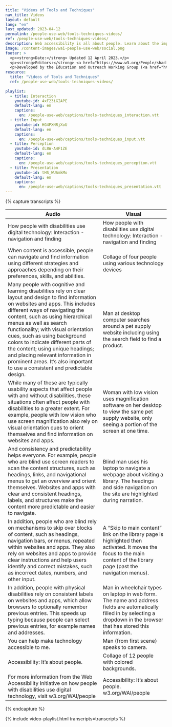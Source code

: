 ```yaml
---
title: "Videos of Tools and Techniques"
nav_title: Videos
layout: default
lang: "en"
last_updated: 2023-04-12
permalink: /people-use-web/tools-techniques-videos/
ref: /people-use-web/tools-techniques-videos/
description: Web accessibility is all about people. Learn about the impact of accessibility and the benefits for people with disabilities.
image: /content-images/wai-people-use-web/social.png
footer: >
  <p><strong>Date:</strong> Updated 12 April 2023.</p>
  <p><strong>Editors:</strong> <a href="https://www.w3.org/People/shadi/">Shadi Abou_Zahra</a>. <a href="https://www.w3.org/WAI/intro/people-use-web/acknowledgments">Acknowledgments</a>.</p>
  <p>Developed by the Education and Outreach Working Group (<a href="http://www.w3.org/WAI/EO/">EOWG</a>). With support from the European Commission <a href="https://www.w3.org/WAI/about/projects/wai-guide/">WAI-Guide Project</a>.</p>
resource:
  title: "Videos of Tools and Techniques"
  ref: /people-use-web/tools-techniques-videos/
  
playlist:
  - title: Interaction
    youtube-id: 4xF23iGIAPE
    default-lang: en
    captions:
      en: /people-use-web/captions/tools-techniques_interaction.vtt
  - title: Input
    youtube-id: HG4PXNRjXoU 
    default-lang: en
    captions:
      en: /people-use-web/captions/tools-techniques_input.vtt
  - title: Perception
    youtube-id: dL8W-A4F1ZE 
    default-lang: en
    captions:
      en: /people-use-web/captions/tools-techniques_perception.vtt
  - title: Presentation
    youtube-id: tHS_WUAmkMo 
    default-lang: en
    captions:
      en: /people-use-web/captions/tools-techniques_presentation.vtt
---
```


{% capture transcripts %}

<div id="transcript-4xF23iGIAPE" class="transcript" style="display: block">

<table>
  <thead>
    <tr>
      <th>
        Audio
      </th>
      <th>
        Visual
      </th>
    </tr>
  </thead>
  <tbody>
    <tr>
      <td>
        How people with disabilities use digital technology: Interaction - navigation and finding
      </td>
      <td>
        How people with disabilities use digital technology: Interaction - navigation and finding
      </td>
    </tr>
    <tr>
      <td>
        When content is accessible, people can navigate and find information using different strategies and approaches depending on their preferences, skills, and abilities.
      </td>
      <td>
        Collage of four people using various technology devices
      </td>
    </tr>
    <tr>
      <td>
        Many people with cognitive and learning disabilities rely on clear layout and design to find information on websites and apps. This includes different ways of navigating the content, such as using hierarchical menus as well as search functionality; with visual orientation cues, such as using background colors to indicate different parts of the content; using unique headings; and placing relevant information in prominent areas. It’s also important to use a consistent and predictable design.
      </td>
      <td>
        Man at desktop computer searches around a pet supply website inclucing using the search field to find a product.
      </td>
    </tr>
    <tr>
      <td>
        While many of these are typically usability aspects that affect people with and without disabilities, these situations often affect people with disabilities to a greater extent. For example, people with low vision who use screen magnification also rely on visual orientation cues to orient themselves and find information on websites and apps.
      </td>
      <td>
        Woman with low vision uses magnification software on her desktop to view the same pet supply website, only seeing a portion of the screen at one time.
      </td>
    </tr>
    <tr>
      <td>
        And consistency and predictability helps everyone. For example, people who are blind use screen readers to scan the content structures, such as headings, links, and navigational menus to get an overview and orient themselves. Websites and apps with clear and consistent headings, labels, and structures make the content more predictable and easier to navigate.
      </td>
      <td>
        Blind man uses his laptop to navigate a webpage about visiting a library. The headings and side navigation on the site are highlighted during narration.
      </td>
    </tr>
    <tr>
      <td>
        In addition, people who are blind rely on mechanisms to skip over blocks of content, such as headings, navigation bars, or menus, repeated within websites and apps. They also rely on websites and apps to provide clear instructions and help users identify and correct mistakes, such as incorrect dates, numbers, and other input.
      </td>
      <td>
        A “Skip to main content” link on the library page is highlighted then activated. It moves the focus to the main content of the library page (past the navigation menus).
      </td>
    </tr>
    <tr>
      <td>
        In addition, people with physical disabilities rely on consistent labels on websites and apps, which allow browsers to optionally remember previous entries. This speeds up typing because people can select previous entries, for example names and addresses.
      </td>
      <td>
        Man in wheelchair types on laptop in web form. The name and address fields are automatically filled in by selecting a dropdown in the browser that has stored this information.
      </td>
    </tr>
    <tr>
      <td>
        You can help make technology accessible to me.
      </td>
      <td>
        Man (from first scene) speaks to camera.
      </td>
    </tr>
    <tr>
      <td>
        Accessibility: It’s about people.
      </td>
      <td>
        Collage of 12 people with colored backgrounds.
      </td>
    </tr>
    <tr>
      <td>
        For more information from the Web Accessibility Initiative on how people with disabilities use digital technology, visit w3.org/WAI/people
      </td>
      <td>
        Accessibility: It’s about people. w3.org/WAI/people
      </td>
    </tr>
  </tbody>
</table>

</div>


<div id="transcript-HG4PXNRjXoU" class="transcript" style="display: none">

<table>
  <thead>
    <tr>
      <th>
        Audio
      </th>
      <th>
        Visual
      </th>
    </tr>
  </thead>
  <tbody>
    <tr>
      <td>
        How People with Disabilities Use Digital Technology: Input - Typing, writing, and clicking
      </td>
      <td>
        How People with Disabilities Use Digital Technology: Input - Typing, writing, and clicking
      </td>
    </tr>
    <tr>
      <td>
        When content is accessible, people can use a variety of hardware and software to enter text and activate commands.
      </td>
      <td>
        Collage of four people in various settings using technology.
      </td>
    </tr>
    <tr>
      <td>
        Some people do not use keyboards, and use only pointing devices instead. This could include a specialized mouse, joystick, trackball, or touch screen to click links and buttons and to type on on-screen keyboards.
      </td>
      <td>
        Man in wheelchair with non-typical limbs holds and uses tablet.
      </td>
    </tr>
    <tr>
      <td>
        However, even when using these tools, people might have difficulty selecting small targets, such as small links, buttons, and controls. Websites and apps with large clickable areas around checkboxes, radio buttons, and other controls, are easier to use for people with limited mobility and reduced dexterity.
      </td>
      <td>
        A website form appears and the man is typing entries such as phone number. For a radio button and checkbox selections, they are able to tap the label text rather than having to tap the actual radio button and checkbox controls.
      </td>
    </tr>
    <tr>
      <td>
        Websites and apps also need to provide support for people who use the keyboard only. This includes providing ways to skip over repeated content, such as headers and navigation bars, as well as not breaking the default functionality in browsers and operating systems.
      </td>
      <td>
        Man with irregular hand movement uses a keyboard with large keys to type.
      </td>
    </tr>
    <tr>
      <td>
        For example, using the Tab key to move around clickable items in the content, using the Enter key for selecting items, and making the currenlty active item visible by showing a rectangular box around it.
      </td>
      <td>
        A web form with a bold yellow ring around the currently active field. The focus moves from First Name to Last Name with the Tab key (rather than a mouse click).
      </td>
    </tr>
    <tr>
      <td>
        Websites and apps that provide word prediction and accelerators, for example for search terms, reduce the amount of typing, and make them more efficient for keyboard users.
      </td>
      <td>
        Man with irregular hand movement continues to use a keyboard with large keys to type.
      </td>
    </tr>
    <tr>
      <td>
        Additionally, not everyone using only the keyboard can see the screen; for example, people who are blind. So, in addition to ensuring keyboard support, websites and apps also need to provide clear instructions, labels for form controls, error messages, and status notifications, so that people know what is happening on the screen.
      </td>
      <td>
        A blind man types on his laptop, navigating through a web-based form with several dropdowns. They are able to make selections and move to the next dropdown using just the keyboard commands.
      </td>
    </tr>
    <tr>
      <td>
        Websites and apps need to help people find and correct mistakes in their input; for example, by showing a summary of the entered data before submitting it.
      </td>
      <td>
        Woman with Down syndrome uses her mobile phone to complete a form. A confirmation screen appears to confirm the typed entries before submitting.
      </td>
    </tr>
    <tr>
      <td>
        They also need to provide sufficient time to complete tasks, or avoid timing limitations altogether. Many people with disabilities require more time to navigate and orient themselves in the content, and to click and type. In particular, people with cognitive and learning disabilities.
      </td>
      <td>
        Woman continues to use her phone while at the gym.
      </td>
    </tr>
    <tr>
      <td>
        Finally, websites and apps also need to consider people who do not use keyboard or pointing devices at all, and use speech input instead. For example, websites and apps need to be programmed and designed so that the name of a button in the software code matches the name displayed to the user. "Click send email."
      </td>
      <td>
        Man in wheelchair with nontypical limbs dictates an email on his laptop. Once complete, he speaks aloud the "send email" command to send it.
      </td>
    </tr>
    <tr>
      <td>
        You can help make technology accessible to me.
      </td>
      <td>
        Man smiling at screen while computer speech audio relays his message.
      </td>
    </tr>
    <tr>
      <td>
        Accessibility: It's about people.
      </td>
      <td>
        Collage of 12 different people with colored backgrounds.
      </td>
    </tr>
    <tr>
      <td>
        For more information from the Web Accessibility Initiative on how people with disabilities use the digital technology, visit w3.org/WAI/people
      </td>
      <td>
        Accessibility: It's about people. w3.org/WAI/people
      </td>
    </tr>
  </tbody>
</table>

</div>


<div id="transcript-dL8W-A4F1ZE" class="transcript" style="display: none">

<table>
  <thead>
    <tr>
      <th>
        Audio
      </th>
      <th>
        Visual
      </th>
    </tr>
  </thead>
  <tbody>
    <tr>
      <td>
        How people with disabilities use digital technology: Perception - hearing, feeling and seeing
      </td>
      <td>
        How people with disabilities use digital technology: Perception - hearing, feeling and seeing
      </td>
    </tr>
    <tr>
      <td>
        When content is accessible, people can perceive it through different senses depending on their needs and preferences. For example, some people who can't see a screen or hear audio, rely on websites and apps that can present the information in different ways.
      </td>
      <td>
        Collage of three people using technology devices.
      </td>
    </tr>
    <tr>
      <td>
        People who are blind may use assistive technology on computers and mobile phones called screen readers. These software tools read the information on the screen out loud, or they can present it in Braille.
      </td>
      <td>
        Blind man uses laptop to explore Wikipedia-style page about birds.
      </td>
    </tr>
    <tr>
      <td>
        Link, heading level 2, Bird. Birds are a group of warm-blooded vertebrates constituting the class Aves, (/’eIvi:z/), characterised by feathers, toothless beaked jaws, the laying of --
      </td>
      <td>
        The content being read is highlighted on the page during narration.
      </td>
    </tr>
    <tr>
      <td>
        Screen readers process websites and apps with correctly coded headings, lists, links, button, and other structures much better.
      </td>
      <td>
        Man continues to use laptop.
      </td>
    </tr>
    <tr>
      <td>
        People who are blind rely on hearing or touch, rather than sight. For video, content creators need to ensure that visual information is provided in auditory form as well.
      </td>
      <td>
        The camera zooms to highlight an "Audio Description" button available below a video player on a website.
      </td>
    </tr>
    <tr>
      <td>
        Often these descriptions of visual information can be placed in existing pauses in the audio, or the script can be created from the start with sufficient description of the scenes, characters, and other important visual information.
      </td>
      <td>
        Man continues to use his laptop at his desk.
      </td>
    </tr>
    <tr>
      <td>
        People who are deaf-blind also use screen readers to present the information using a device called a refreshable Braille display. Braille characters are a combination of raised or lowered dots, which people read by scanning over them with their fingertips.
      </td>
      <td>
        Woman who is deaf-blind scans her fingers across a Braille device.
      </td>
    </tr>
    <tr>
      <td>
        Similarly to people who are blind and deaf-blind, people who are Deaf and hard of hearing may use haptic feedback too; for example, through vibration alerts on a mobile phone instead of auditory notifications.
      </td>
      <td>
        Deaf woman uses her laptop at a desk with her phone next to her. Her phone's camera flash blinks to alert her of a new message in a chat app.
      </td>
    </tr>
    <tr>
      <td>
        People who are Deaf or hard of hearing often rely on seeing instead of hearing. For example, while watching a video they may use captions or sign language as an alternative to the audio.
      </td>
      <td>
        Deaf man signs to colleagues on a video call, and an interpreter signs back their verbal response.
      </td>
    </tr>
    <tr>
      <td>
        You can help make technology accessible to me.
      </td>
      <td>
        Deaf-blind woman signs to the camera.
      </td>
    </tr>
    <tr>
      <td>
        Accessibility: It's about people.
      </td>
      <td>
        Collage of 12 people with different colored backgrounds.
      </td>
    </tr>
    <tr>
      <td>
        For more information from the Web Accessibility Initiative on how people with disabilities use digital technology, visit w3.org/WAI/people
      </td>
      <td>
        Accessibility: It's about people; w3.org/WAI/people
      </td>
    </tr>
  </tbody>
</table>

</div>


<div id="transcript-tHS_WUAmkMo" class="transcript" style="display: none">

<table>
  <thead>
    <tr>
      <th>
        Audio
      </th>
      <th>
        Visual
      </th>
    </tr>
  </thead>
  <tbody>
    <tr>
      <td>
        How people with disabilities use digital technology; presentation - distinguishing and understanding.
      </td>
      <td>
        How people with disabilities use digital technology: Presentation - distinguishing and understanding
      </td>
    </tr>
    <tr>
      <td>
        When content is accessible, people can adjust its presentation to make it easier to distinguish and understand. This could include adjusting screen size and color to see better, adjusting audio volume to hear better, or adjusting how text is presented to read it better.
      </td>
      <td>
        Collage of 4 people doing different activities.
      </td>
    </tr>
    <tr>
      <td>
        Some people with low vision increase the text size to make it easier to read. They might adjust properties in the web browser or operating system, such as increasing the default text size, font type, and line spacing, to better see the text.
      </td>
      <td>
        Woman with low vision views her desktop monitor through a magnifier screen in front of the monitor.
      </td>
    </tr>
    <tr>
      <td>
        Websites and apps that are programmed and designed to adapt to these properties, allow people to use the content without the text overlapping, getting cropped, or requiring them to scroll both vertically and horizontally.
      </td>
      <td>
        Text on a W3C-WAI website is increased using the browser zoom feature, triggering responsive design. As the text size gets bigger, the navigation menus collapse into a single menu button and the text adjusts so all text fits in the screen width like what would be seen on a mobile device.
      </td>
    </tr>
    <tr>
      <td>
        Other people with low vision increase everything on the screen, not only text. They might use screen magnification software as a digital magnifying glass. Some might also change the text and background colors to better read the text, and use text-to-speech to hear the text while they are reading. This means that websites and apps need to be programmed and designed to allow people to change the colors rather than forcing them to appear in a certain way.
      </td>
      <td>
        The woman now explores a school website using magnification software, causing her to see portions of the page while moving the mouse to the right, opening a navigation menu, then moving left to read the list of choices.
      </td>
    </tr>
    <tr>
      <td>
        Presentation is not only visual. People with auditory disabilities, for example, might need to increase the volume of online meetings and multimedia like videos, podcasts, and music, without increasing the volume of other system sounds, like notification alerts. Adjusting the bass, treble, and balance of the sound can make the audio easier to hear, so operating systems and media players need to provide these settings. Also, these settings work better with high-quality audio that does not have background noise.
      </td>
      <td>
        Man with hearing aid watches a video on his laptop. While watching, he increases the volume within the video player.
      </td>
    </tr>
    <tr>
      <td>
        Presentation adjustments can also make content easier to focus on, particularly for people with different types of cognitive and learning disabilities. This includes "reading modes" that hide less relevant parts of the content, such as sidebars and front matter; pop-up and animation blockers that help avoid distraction and interruption; and digital reading rules that help readers focus on one line at a time.
      </td>
      <td>
        Man explores a W3C-WAI website on a tablet and activates the reading mode feature in the browser. This removes all content except text and makes the page look more like an e-reader book page in sephia coloring.
      </td>
    </tr>
    <tr>
      <td>
        Some reading assistants, for example, those that some people with dyslexia might use, adjust how the text is presented to make it easier to read. This includes changing the font type, text size, colors, and the spacing between letters, sentences, and paragraphs. Some people read better with serif-type fonts and others with sans-serif fonts. Adjusting these properties are individual from one person to another, which is why flexible design is so important.
      </td>
      <td>
        Woman uses her laptop to read an article. She uses font settings in the browser to change the font size and style of the article text.
      </td>
    </tr>
    <tr>
      <td>
        Other reading assistants support comprehension. Some can process the text to simplify words and phrases, and sometimes also simplify complex sentences. These tools rely on proper programming and design to work.
      </td>
      <td>
        Woman with Down syndrome reads a basketball article. The word "calorie" is underlined and, once hovered, shows a definition and image in a pop-up.
      </td>
    </tr>
    <tr>
      <td>
        You can help make technology accessible to me.
      </td>
      <td>
        Woman with Down syndrome speaks to camera.
      </td>
    </tr>
    <tr>
      <td>
        Accessibility: It's about people.
      </td>
      <td>
        Collage of 12 people with different colored backgrounds.
      </td>
    </tr>
    <tr>
      <td>
        For more information from the Web Accessibility Initiative on how people with disabilities use digital technology, visit w3.org/WAI/people
      </td>
      <td>
        Accessibility: It's about people; w3.org/WAI/people
      </td>
    </tr>
  </tbody>
</table>

</div>

{% endcapture %}

{% include video-playlist.html transcripts=transcripts %}